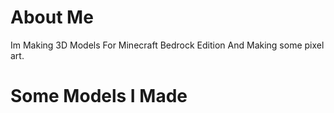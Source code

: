 # About Me
   Im Making 3D Models For Minecraft Bedrock Edition And Making some pixel art.
   
# Some Models I Made
